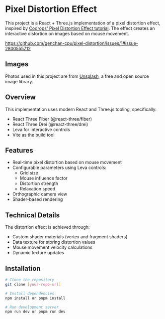 # Pixel Distortion Effect

This project is a React + Three.js implementation of a pixel distortion effect, inspired by [Codrops' Pixel Distortion Effect tutorial](https://tympanus.net/codrops/2022/01/12/pixel-distortion-effect-with-three-js/). The effect creates an interactive distortion on images based on mouse movement.

https://github.com/genchan-cpu/pixel-distortion/issues/1#issue-2800555712

## Images

Photos used in this project are from [Unsplash](https://unsplash.com/), a free and open source image library.

## Overview

This implementation uses modern React and Three.js tooling, specifically:

- React Three Fiber (@react-three/fiber)
- React Three Drei (@react-three/drei)
- Leva for interactive controls
- Vite as the build tool

## Features

- Real-time pixel distortion based on mouse movement
- Configurable parameters using Leva controls:
  - Grid size
  - Mouse influence factor
  - Distortion strength
  - Relaxation speed
- Orthographic camera view
- Shader-based rendering

## Technical Details

The distortion effect is achieved through:

- Custom shader materials (vertex and fragment shaders)
- Data texture for storing distortion values
- Mouse movement velocity calculations
- Dynamic texture updates

## Installation

```bash
# Clone the repository
git clone [your-repo-url]

# Install dependencies
npm install or pnpm install

# Run development server
npm run dev or pnpm run dev
```
